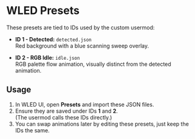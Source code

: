 # WLED Presets

These presets are tied to IDs used by the custom usermod:

- **ID 1 - Detected:** `detected.json`  
  Red background with a blue scanning sweep overlay.

- **ID 2 - RGB Idle:** `idle.json`  
  RGB palette flow animation, visually distinct from the detected animation.

## Usage
1. In WLED UI, open **Presets** and import these JSON files.
2. Ensure they are saved under IDs **1** and **2**.  
   (The usermod calls these IDs directly.)
3. You can swap animations later by editing these presets, just keep the IDs the same.

